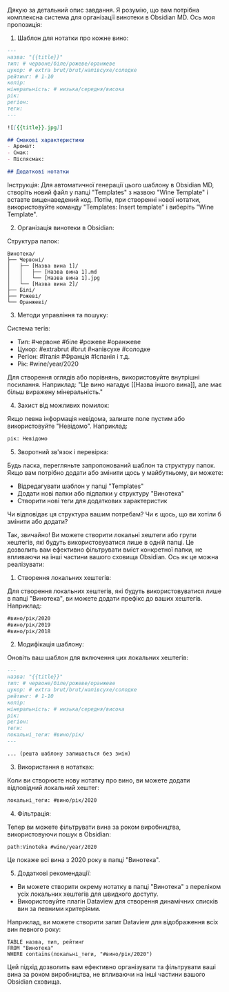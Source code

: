 Дякую за детальний опис завдання. Я розумію, що вам потрібна комплексна система для організації винотеки в Obsidian MD. Ось моя пропозиція:

1. Шаблон для нотатки про кожне вино:

```markdown
---
назва: "{{title}}"
тип: # червоне/біле/рожеве/оранжеве
цукор: # extra brut/brut/напівсухе/солодке
рейтинг: # 1-10
колір: 
мінеральність: # низька/середня/висока
рік: 
регіон: 
теги: 
---

![[{{title}}.jpg]]

## Смакові характеристики
- Аромат: 
- Смак: 
- Післясмак: 

## Додаткові нотатки


```

Інструкція: Для автоматичної генерації цього шаблону в Obsidian MD, створіть новий файл у папці "Templates" з назвою "Wine Template" і вставте вищенаведений код. Потім, при створенні нової нотатки, використовуйте команду "Templates: Insert template" і виберіть "Wine Template".

2. Організація винотеки в Obsidian:

Структура папок:
```
Винотека/
├── Червоні/
│   ├── [Назва вина 1]/
│   │   ├── [Назва вина 1].md
│   │   └── [Назва вина 1].jpg
│   └── [Назва вина 2]/
├── Білі/
├── Рожеві/
└── Оранжеві/
```

3. Методи управління та пошуку:

Система тегів:
- Тип: #червоне #біле #рожеве #оранжеве
- Цукор: #extrabrut #brut #напівсухе #солодке
- Регіон: #Італія #Франція #Іспанія і т.д.
- Рік: #wine/year/2020

Для створення оглядів або порівнянь, використовуйте внутрішні посилання. Наприклад:
"Це вино нагадує [[Назва іншого вина]], але має більш виражену мінеральність."

4. Захист від можливих помилок:

Якщо певна інформація невідома, залиште поле пустим або використовуйте "Невідомо". Наприклад:
```markdown
рік: Невідомо
```

5. Зворотний зв'язок і перевірка:

Будь ласка, перегляньте запропонований шаблон та структуру папок. Якщо вам потрібно додати або змінити щось у майбутньому, ви можете:
- Відредагувати шаблон у папці "Templates"
- Додати нові папки або підпапки у структуру "Винотека"
- Створити нові теги для додаткових характеристик

Чи відповідає ця структура вашим потребам? Чи є щось, що ви хотіли б змінити або додати?

Так, звичайно! Ви можете створити локальні хештеги або групи хештегів, які будуть використовуватися лише в одній папці. Це дозволить вам ефективно фільтрувати вміст конкретної папки, не впливаючи на інші частини вашого сховища Obsidian. Ось як це можна реалізувати:

1. Створення локальних хештегів:

Для створення локальних хештегів, які будуть використовуватися лише в папці "Винотека", ви можете додати префікс до ваших хештегів. Наприклад:

```markdown
#вино/рік/2020
#вино/рік/2019
#вино/рік/2018
```

2. Модифікація шаблону:

Оновіть ваш шаблон для включення цих локальних хештегів:

```markdown
---
назва: "{{title}}"
тип: # червоне/біле/рожеве/оранжеве
цукор: # extra brut/brut/напівсухе/солодке
рейтинг: # 1-10
колір: 
мінеральність: # низька/середня/висока
рік: 
регіон: 
теги: 
локальні_теги: #вино/рік/
---

... (решта шаблону залишається без змін)
```

3. Використання в нотатках:

Коли ви створюєте нову нотатку про вино, ви можете додати відповідний локальний хештег:

```markdown
локальні_теги: #вино/рік/2020
```

4. Фільтрація:

Тепер ви можете фільтрувати вина за роком виробництва, використовуючи пошук в Obsidian:

```
path:Vinoteka #wine/year/2020
```

Це покаже всі вина з 2020 року в папці "Винотека".

5. Додаткові рекомендації:

- Ви можете створити окрему нотатку в папці "Винотека" з переліком усіх локальних хештегів для швидкого доступу.
- Використовуйте плагін Dataview для створення динамічних списків вин за певними критеріями.

Наприклад, ви можете створити запит Dataview для відображення всіх вин певного року:

```dataview
TABLE назва, тип, рейтинг
FROM "Винотека"
WHERE contains(локальні_теги, "#вино/рік/2020")
```

Цей підхід дозволить вам ефективно організувати та фільтрувати ваші вина за роком виробництва, не впливаючи на інші частини вашого Obsidian сховища.

